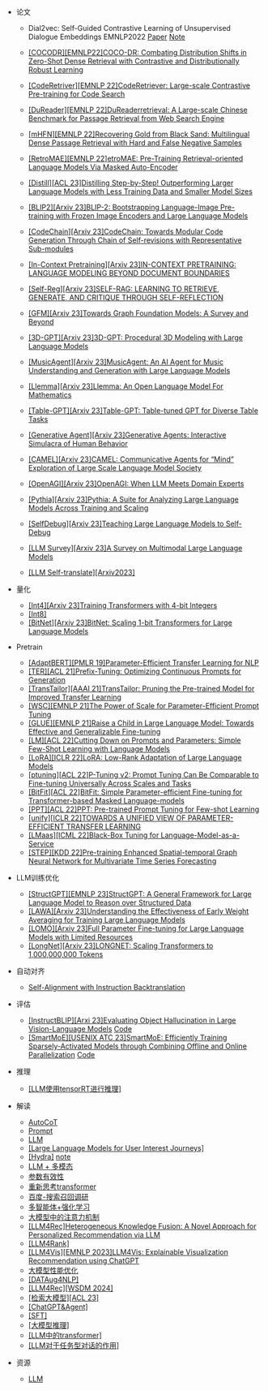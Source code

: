 - 论文
  - Dial2vec: Self-Guided Contrastive Learning of Unsupervised Dialogue Embeddings EMNLP2022 [Paper](https://arxiv.org/abs/2210.15332v1) [Note](https://juejin.cn/post/7184244058171113509)
  - [[COCODR][EMNLP22]COCO-DR: Combating Distribution Shifts in Zero-Shot Dense Retrieval with Contrastive and Distributionally Robust Learning](https://arxiv.org/abs/2210.15212)
  - [[CodeRetriver][EMNLP 22]CodeRetriever: Large-scale Contrastive Pre-training for Code Search](https://arxiv.org/abs/2201.10866)
  - [[DuReader][EMNLP 22]DuReaderretrieval: A Large-scale Chinese Benchmark for Passage Retrieval from Web Search Engine](https://arxiv.org/abs/2203.10232)
  - [[mHFN][EMNLP 22]Recovering Gold from Black Sand: Multilingual Dense Passage Retrieval with Hard and False Negative Samples](https://aclanthology.org/2022.emnlp-main.730.pdf)
  - [[RetroMAE][EMNLP 22]etroMAE: Pre-Training Retrieval-oriented Language Models Via Masked Auto-Encoder](https://arxiv.org/abs/2205.12035)

  - [[Distill][ACL 23]Distilling Step-by-Step! Outperforming Larger Language Models with Less Training Data and Smaller Model Sizes](https://arxiv.org/abs/2305.02301)
  - [[BLIP2][Arxiv 23]BLIP-2: Bootstrapping Language-Image Pre-training with Frozen Image Encoders and Large Language Models](https://arxiv.org/abs/2301.12597)
  - [[CodeChain][Arxiv 23]CodeChain: Towards Modular Code Generation Through Chain of Self-revisions with Representative Sub-modules](https://arxiv.org/pdf/2310.08992.pdf)
  - [[In-Context Pretraining][Arxiv 23]IN-CONTEXT PRETRAINING: LANGUAGE MODELING BEYOND DOCUMENT BOUNDARIES](https://arxiv.org/pdf/2310.10638.pdf)
  - [[Self-Reg][Arxiv 23]SELF-RAG: LEARNING TO RETRIEVE, GENERATE, AND CRITIQUE THROUGH SELF-REFLECTION](https://arxiv.org/pdf/2310.11511.pdf)
  - [[GFM][Arxiv 23]Towards Graph Foundation Models: A Survey and Beyond](https://arxiv.org/pdf/2310.11829.pdf)
  - [[3D-GPT][Arxiv 23]3D-GPT: Procedural 3D Modeling with Large Language Models](https://arxiv.org/pdf/2310.12945.pdf)
  - [[MusicAgent][Arxiv 23]MusicAgent: An AI Agent for Music Understanding and Generation with Large Language Models](https://arxiv.org/pdf/2310.11954.pdf)
  - [[Llemma][Arxiv 23]Llemma: An Open Language Model For Mathematics](https://arxiv.org/pdf/2310.10631.pdf)
  - [[Table-GPT][Arxiv 23]Table-GPT: Table-tuned GPT for Diverse Table Tasks](https://arxiv.org/pdf/2310.09263.pdf)
 
  - [[Generative Agent][Arxiv 23]Generative Agents: Interactive Simulacra of Human Behavior](https://arxiv.org/abs/2304.03442)
  - [[CAMEL][Arxiv 23]CAMEL: Communicative Agents for “Mind” Exploration of Large Scale Language Model Society](https://arxiv.org/abs/2303.17760)
  - [[OpenAGI][Arxiv 23]OpenAGI: When LLM Meets Domain Experts](https://arxiv.org/abs/2304.04370)
  - [[Pythia][Arxiv 23]Pythia: A Suite for Analyzing Large Language Models Across Training and Scaling](https://arxiv.org/abs/2304.01373)
  - [[SelfDebug][Arxiv 23]Teaching Large Language Models to Self-Debug](https://arxiv.org/abs/2304.05128)
  - [[LLM Survey][Arxiv 23]A Survey on Multimodal Large Language Models](https://arxiv.org/abs/2306.13549)
  - [[LLM Self-translate][Arxiv2023]](https://mp.weixin.qq.com/s/KDL61ArerCFEirN53_b5UQ)

- 量化
  - [[Int4][Arxiv 23]Training Transformers with 4-bit Integers](https://arxiv.org/pdf/2306.11987.pdf)
  - [[Int8]](https://mp.weixin.qq.com/s/_JirS9knfTlta0qOzo3i6A)
  - [[BitNet][Arxiv 23]BitNet: Scaling 1-bit Transformers for Large Language Models](https://arxiv.org/pdf/2310.11453.pdf)
    
- Pretrain
  - [[AdaptBERT][PMLR 19]Parameter-Efficient Transfer Learning for NLP](https://arxiv.org/abs/1902.00751)
  - [[TER][ACL 21]Prefix-Tuning: Optimizing Continuous Prompts for Generation](https://arxiv.org/abs/2101.00190)
  - [[TransTailor][AAAI 21]TransTailor: Pruning the Pre-trained Model for Improved Transfer Learning](https://arxiv.org/abs/2103.01542)
  - [[WSC][EMNLP 21]The Power of Scale for Parameter-Efficient Prompt Tuning](https://arxiv.org/abs/2104.08691)
  - [[GLUE][EMNLP 21]Raise a Child in Large Language Model: Towards Effective and Generalizable Fine-tuning](https://arxiv.org/abs/2109.05687)
  - [[LM][ACL 22]Cutting Down on Prompts and Parameters: Simple Few-Shot Learning with Language Models](https://arxiv.org/abs/2106.13353)
  - [[LoRA][ICLR 22]LoRA: Low-Rank Adaptation of Large Language Models](https://arxiv.org/abs/2106.09685)
  - [[ptuning][ACL 22]P-Tuning v2: Prompt Tuning Can Be Comparable to Fine-tuning Universally Across Scales and Tasks](https://arxiv.org/abs/2110.07602)
  - [[BitFit][ACL 22]BitFit: Simple Parameter-efficient Fine-tuning for Transformer-based Masked Language-models](https://arxiv.org/abs/2106.10199)
  - [[PPT][ACL 22]PPT: Pre-trained Prompt Tuning for Few-shot Learning](https://arxiv.org/abs/2109.04332)
  - [[unify][ICLR 22]TOWARDS A UNIFIED VIEW OF PARAMETER-EFFICIENT TRANSFER LEARNING](https://arxiv.org/abs/2110.04366)
  - [[LMaas][ICML 22]Black-Box Tuning for Language-Model-as-a-Service](https://arxiv.org/abs/2201.03514)
  - [[STEP][KDD 22]Pre-training Enhanced Spatial-temporal Graph Neural Network for Multivariate Time Series Forecasting](https://arxiv.org/abs/2206.09113)
  
- LLM训练优化
    - [[StructGPT][EMNLP 23]StructGPT: A General Framework for Large Language Model to Reason over Structured Data](https://arxiv.org/pdf/2305.09645.pdf)   
    - [[LAWA][Arxiv 23]Understanding the Effectiveness of Early Weight Averaging for Training Large Language Models](https://arxiv.org/pdf/2306.03241.pdf)
    - [[LOMO][Arxiv 23]Full Parameter Fine-tuning for Large Language Models with Limited Resources](https://arxiv.org/abs/2306.09782)
    - [[LongNet][Arxiv 23]LONGNET: Scaling Transformers to 1,000,000,000 Tokens](https://arxiv.org/pdf/2307.02486.pdf)
    

 - 自动对齐
   - [Self-Alignment with Instruction Backtranslation](https://arxiv.org/pdf/2308.06259.pdf)

- 评估
    - [[InstructBLIP][Arxi 23]Evaluating Object Hallucination in Large Vision-Language Models](https://arxiv.org/abs/2305.10355) [Code](https://github.com/RUCAIBox/POPE)
    - [[SmartMoE][USENIX ATC 23]SmartMoE: Efficiently Training Sparsely-Activated Models through Combining Offline and Online Parallelization](https://www.usenix.org/system/files/atc23-zhai.pdf) [Code](https://github.com/zms1999/SmartMoE)

- 推理
    - [[LLM使用tensorRT进行推理]](https://mp.weixin.qq.com/s/Sv1B1WbjgeL4mlehsyfLFg)
      
- 解读
  - [AutoCoT](https://mp.weixin.qq.com/s/9hnjmV-A8SE3_EzQeg85xA)
  - [Prompt](https://mp.weixin.qq.com/s/g1NKoqUhrtwgstDM0GoGxA)
  - [LLM](https://mp.weixin.qq.com/s/nxbNueiW6TEdjsQItmnO9A)
  - [[Large Language Models for User Interest Journeys]](https://mp.weixin.qq.com/s/WLGAhLq61FxMTWKCpSJ0yg)
  - [[Hydra]](https://github.com/extremebird/Hydra) [note](https://mp.weixin.qq.com/s/xYSU3An7m7pHwwFOuJMFyg)
  - [LLM + 多模态](https://mp.weixin.qq.com/s/Q8SITBzTxlrFDkUleVZHiw)
  - [参数有效性](https://mp.weixin.qq.com/s/sOPxL_Lq4lg3tbIsmEoMuw)
  - [重新思考transformer](https://mp.weixin.qq.com/s/UzxkuZOMWPPFJCgbk9TGwg)
  - [百度-搜索召回调研](https://mp.weixin.qq.com/s/W2FA4VRX8oG8dUn6z8IQ2Q)
  - [多智能体+强化学习](https://mp.weixin.qq.com/s/C_bNa42FdR5xLRcbSLXSCg)
  - [大模型中的注意力机制](https://mp.weixin.qq.com/s/ioVRA1Y4R9a4Zu1tLKdUSA)
  - [[LLM4Rec]Heterogeneous Knowledge Fusion: A Novel Approach for Personalized Recommendation via LLM](https://mp.weixin.qq.com/s/xODzKgqYhAQ-jFGT7NwaNA)
  - [[LLM4Rank]](https://mp.weixin.qq.com/s/Tc2_NT0VzWvUOFcE18ssZw)
  - [[LLM4Vis][EMNLP 2023]LLM4Vis: Explainable Visualization Recommendation using ChatGPT](https://mp.weixin.qq.com/s/sBYFF1hgDCfbmwbU17q_9Q)
  - [大模型性能优化](https://mp.weixin.qq.com/s/2nuKyb1d1L6ISTTSteUuyA)
  - [[DATAug4NLP]](https://mp.weixin.qq.com/s/qB0ZyU391-JpsN-2FsXd2g)
  - [[LLM4Rec][WSDM 2024]](https://mp.weixin.qq.com/s/SbmkaAOvE9ucCIKEYx5JsQ)
  - [[检索大模型][ACL 23]](https://mp.weixin.qq.com/s/33a0D1MLiC5bvte0KUOXfA)
  - [[ChatGPT&Agent]](https://mp.weixin.qq.com/s/gxHAPmzd2yzJE6ih4cHijw)
  - [[SFT]](https://mp.weixin.qq.com/s/3RIBzuVlK0qHbO_Q04s-cw)
  - [[大模型推理]](https://mp.weixin.qq.com/s/vRpRmHXGjHjgsr20ktTh5A)
  - [[LLM中的transformer]](https://mp.weixin.qq.com/s/0FWCtXObchkmDXdxdtOsLg)
  - [[LLM对于任务型对话的作用]](https://mp.weixin.qq.com/s/kkWrEM9moH0DCraXBY4QHA)
    
- 资源
  - [LLM](http://yqli.tech/page/aigc_llm.html)
